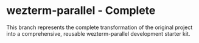 # wezterm-parallel - Complete

This branch represents the complete transformation of the original project into a comprehensive, reusable wezterm-parallel development starter kit.
